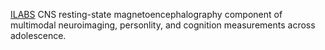 [ILABS](www.ilabs.uw.edu) CNS resting-state magnetoencephalography component of multimodal neuroimaging, personlity, and cognition measurements across adolescence. 
